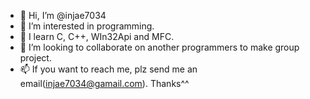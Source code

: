 - 👋 Hi, I’m @injae7034
- 👀 I’m interested in programming.
- 🌱 I learn C, C++, WIn32Api and MFC.
- 💞️ I’m looking to collaborate on another programmers to make group project.
- 📫 If you want to reach me, plz send me an email(injae7034@gamail.com). Thanks^^ 

<!---
injae7034/injae7034 is a ✨ special ✨ repository because its `README.md` (this file) appears on your GitHub profile.
You can click the Preview link to take a look at your changes.
--->
